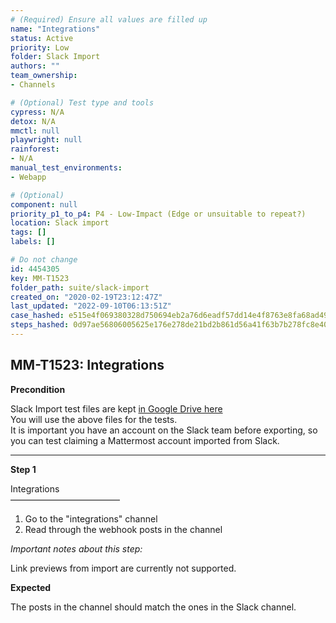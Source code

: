 ```yaml
---
# (Required) Ensure all values are filled up
name: "Integrations"
status: Active
priority: Low
folder: Slack Import
authors: ""
team_ownership: 
- Channels

# (Optional) Test type and tools
cypress: N/A
detox: N/A
mmctl: null
playwright: null
rainforest: 
- N/A
manual_test_environments: 
- Webapp

# (Optional)
component: null
priority_p1_to_p4: P4 - Low-Impact (Edge or unsuitable to repeat?)
location: Slack import
tags: []
labels: []

# Do not change
id: 4454305
key: MM-T1523
folder_path: suite/slack-import
created_on: "2020-02-19T23:12:47Z"
last_updated: "2022-09-10T06:13:51Z"
case_hashed: e515e4f069380328d750694eb2a76d6eadf57dd14e4f8763e8fa68ad496e0fb8d77eb2acadc3a824b1279b0bf80cf7fd
steps_hashed: 0d97ae56806005625e176e278de21bd2b861d56a41f63b7b278fc8e409949cec48cf2ea22da155168aa0a62a36de09c4
---
```


## MM-T1523: Integrations

**Precondition**

Slack Import test files are kept [in Google Drive here](https://drive.google.com/drive/folders/19y2KC_tcqJZa-BDucvpdmsNdBqy-UL8Q)\
You will use the above files for the tests.\
It is important you have an account on the Slack team before exporting, so you can test claiming a Mattermost account imported from Slack.

---

**Step 1**

Integrations\
–––––––––––––––––––––––––

1. Go to the "integrations" channel
2. Read through the webhook posts in the channel

_Important notes about this step:_

Link previews from import are currently not supported.

**Expected**

The posts in the channel should match the ones in the Slack channel.
